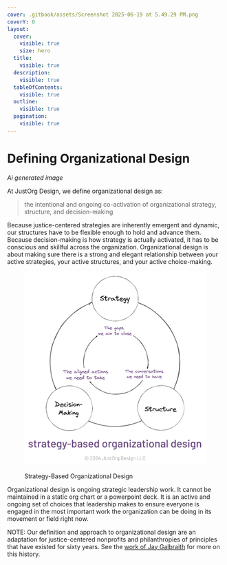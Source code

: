 ```yaml
---
cover: .gitbook/assets/Screenshot 2025-06-19 at 5.49.29 PM.png
coverY: 0
layout:
  cover:
    visible: true
    size: hero
  title:
    visible: true
  description:
    visible: true
  tableOfContents:
    visible: true
  outline:
    visible: true
  pagination:
    visible: true
---
```


# Defining Organizational Design

_Ai generated image_

At JustOrg Design, we define organizational design as:

> the intentional and ongoing co-activation of organizational strategy,\
> structure, and decision-making



Because justice-centered strategies are inherently emergent and dynamic, our structures have to be flexible enough to hold and advance them. Because decision-making is how strategy is actually activated, it has to be conscious and skillful across the organization. Organizational design is about making sure there is a strong and elegant relationship between your active strategies, your active structures, and your active choice-making.



<figure><img src=".gitbook/assets/image (10).png" alt="" width="563"><figcaption><p>Strategy-Based Organizational Design</p></figcaption></figure>

Organizational design is ongoing strategic leadership work. It cannot be maintained in a static org chart or a powerpoint deck. It is an active and ongoing set of choices that leadership makes to ensure everyone is engaged in the most important work the organization can be doing in its movement or field right now.

NOTE: Our definition and approach to organizational design are an adaptation for justice-centered nonprofits and philanthropies of principles that have existed for sixty years. See the [work of Jay Galbraith](https://www.amazon.com/-/es/Designing-Organizations-Strategy-Structure-Enterprise/dp/1118409957/ref=zg-te-pba_d_sccl_2_1/132-3484385-1765731?pd_rd_w=cMHHG\&content-id=amzn1.sym.081392b0-c07f-4fc2-8965-84d15d431f0d\&pf_rd_p=081392b0-c07f-4fc2-8965-84d15d431f0d\&pf_rd_r=89GVJDWCEP7JBSZ86DXH\&pd_rd_wg=6PU0U\&pd_rd_r=e40b1e9a-96dc-4085-a0d1-d24d4caf9256\&pd_rd_i=1118409957\&psc=1) for more on this history.

